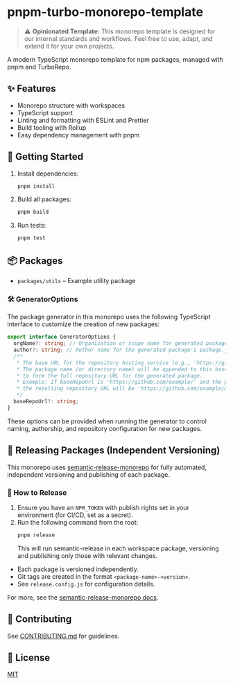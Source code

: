 # pnpm-turbo-monorepo-template

> ⚠️ **Opinionated Template:**
> This monorepo template is designed for our internal standards and workflows. Feel free to use, adapt, and extend it for your own projects.

A modern TypeScript monorepo template for npm packages, managed with pnpm and TurboRepo.

## ✨ Features

- Monorepo structure with workspaces
- TypeScript support
- Linting and formatting with ESLint and Prettier
- Build tooling with Rollup
- Easy dependency management with pnpm

## 🚀 Getting Started

1. Install dependencies:
   ```sh
   pnpm install
   ```
2. Build all packages:
   ```sh
   pnpm build
   ```
3. Run tests:
   ```sh
   pnpm test
   ```

## 📦 Packages

- `packages/utils` – Example utility package

### 🛠️ GeneratorOptions

The package generator in this monorepo uses the following TypeScript interface to customize the creation of new packages:

```typescript
export interface GeneratorOptions {
  orgName?: string; // Organization or scope name for generated packages (e.g., "@your-org")
  author?: string; // Author name for the generated package's package.json
  /**
   * The base URL for the repository hosting service (e.g., 'https://github.com/example/').
   * The package name (or directory name) will be appended to this base URL, followed by '.git',
   * to form the full repository URL for the generated package.
   * Example: If baseRepoUrl is 'https://github.com/example/' and the package name is 'my-lib',
   * the resulting repository URL will be 'https://github.com/example/my-lib.git'.
   */
  baseRepoUrl?: string;
}
```

These options can be provided when running the generator to control naming, authorship, and repository configuration for new packages.

## 🚢 Releasing Packages (Independent Versioning)

This monorepo uses [semantic-release-monorepo](https://github.com/pmowrer/semantic-release-monorepo) for fully automated, independent versioning and publishing of each package.

### 📝 How to Release

1. Ensure you have an `NPM_TOKEN` with publish rights set in your environment (for CI/CD, set as a secret).
2. Run the following command from the root:
   ```sh
   pnpm release
   ```
   This will run semantic-release in each workspace package, versioning and publishing only those with relevant changes.

- Each package is versioned independently.
- Git tags are created in the format `<package-name>-<version>`.
- See `release.config.js` for configuration details.

For more, see the [semantic-release-monorepo docs](https://github.com/pmowrer/semantic-release-monorepo).

## 🤝 Contributing

See [CONTRIBUTING.md](CONTRIBUTING.md) for guidelines.

## 📄 License

[MIT](LICENSE)
